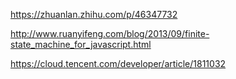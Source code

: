 https://zhuanlan.zhihu.com/p/46347732

http://www.ruanyifeng.com/blog/2013/09/finite-state_machine_for_javascript.html

https://cloud.tencent.com/developer/article/1811032